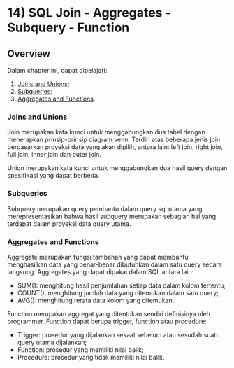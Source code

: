 # 14) SQL Join - Aggregates - Subquery - Function

## Overview

Dalam chapter ini, dapat dipelajari:

1. [Joins and Unions](#joins-and-unions);
2. [Subqueries](#subqueries);
3. [Aggregates and Functions](#aggregates-and-functions).

### Joins and Unions

Join merupakan kata kunci untuk menggabungkan dua tabel dengan menerapkan prinsip-prinsip diagram venn. Terdiri atas beberapa jenis join berdasarkan proyeksi data yang akan dipilih, antara lain: left join, right join, full join, inner join dan outer join.

Union merupakan kata kunci untuk menggabungkan dua hasil query dengan spesifikasi yang dapat berbeda.

### Subqueries

Subquery merupakan query pembantu dalam query sql utama yang merepresentasikan bahwa hasil subquery merupakan sebagian hal yang terdapat dalam proyeksi data query utama.

### Aggregates and Functions

Aggregate merupakan fungsi tambahan yang dapat membantu menghasilkan data yang benar-benar dibutuhkan dalam satu query secara langsung. Aggregates yang dapat dipakai dalam SQL antara lain:

- SUM(): menghitung hasil penjumlahan setiap data dalam kolom tertentu;
- COUNT(): menghitung jumlah data yang ditemukan dalam satu query;
- AVG(): menghitung rerata data kolom yang ditemukan.

Function merupakan aggregat yang ditentukan sendiri definisinya oleh programmer. Function dapat berupa trigger, function atau procedure:

- Trigger: prosedur yang dijalankan sesaat sebelum atau sesudah suatu query utama dijalankan;
- Function: prosedur yang memiliki nilai balik;
- Procedure: prosedur yang tidak memiliki nilai balik.
